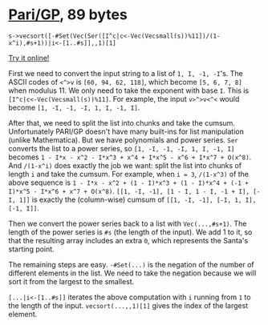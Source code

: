 # [Pari/GP], 89 bytes

    s->vecsort([-#Set(Vec(Ser([I^c|c<-Vec(Vecsmall(s))%11])/(1-x^i),#s+1))|i<-[1..#s]],,1)[1]

[Try it online!][TIO-kwbgx7mz]

First we need to convert the input string to a list of `1, I, -1, -I`'s. The ASCII codes of `<^>v` is `[60, 94, 62, 118]`, which become `[5, 6, 7, 8]` when modulus 11. We only need to take the exponent with base `I`. This is `[I^c|c<-Vec(Vecsmall(s))%11]`. For example, the input `v>^>v<^<` would become `[1, -I, -1, -I, 1, I, -1, I]`.

After that, we need to split the list into chunks and take the cumsum. Unfortunately PARI/GP doesn't have many built-ins for list manipulation (unlike Mathematica). But we have polynomials and power series. `Ser` converts the list to a power series, so `[1, -I, -1, -I, 1, I, -1, I]` becomes `1 - I*x - x^2 - I*x^3 + x^4 + I*x^5 - x^6 + I*x^7 + O(x^8)`. And `/(1-x^i)` does exactly the job we want: split the list into chunks of length `i` and take the cumsum. For example, when `i = 3`, `/(1-x^3)` of the above sequence is `1 - I*x - x^2 + (1 - I)*x^3 + (1 - I)*x^4 + (-1 + I)*x^5 - I*x^6 + x^7 + O(x^8)`. `[[1, -I, -1], [1 - I, 1 - I, -1 + I], [-I, 1]]` is exactly the (column-wise) cumsum of `[[1, -I, -1], [-I, 1, I], [-1, I]]`.

Then we convert the power series back to a list with `Vec(...,#s+1)`. The length of the power series is `#s` (the length of the input). We add 1 to it, so that the resulting array includes an extra `0`, which represents the Santa's starting point.

The remaining steps are easy. `-#Set(...)` is the negation of the number of different elements in the list. We need to take the negation because we will sort it from the largest to the smallest.

`[...|i<-[1..#s]]` iterates the above computation with `i` running from `1` to the length of the input. `vecsort(...,,1)[1]` gives the index of the largest element.

[Pari/GP]: http://pari.math.u-bordeaux.fr/
[TIO-kwbgx7mz]: https://tio.run/##NYzBCgIhFEV/RRwCH@mEe3PfeqCN@GAQC2Eq8Q1SMP9uY9C9XDhnc/NckrrndmPnRsrWGOhVVuHUMMVVXGMQUyzCXTBswaju@@gxL4sggIPWHk5CqzcmkAMdNcCWjHJ6HAfyXkoNTvs257x8BDFlWS7pue7Iu3B26zeSOW57uGQc67/dqkVbDZof72IQTbXcQ/sC "Pari/GP – Try It Online"